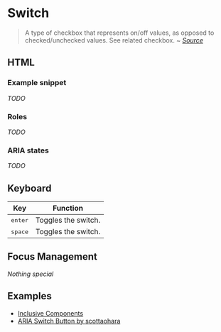 # Switch
> A type of checkbox that represents on/off values, as opposed to checked/unchecked values. See related checkbox.
~ *[Source](https://www.w3.org/TR/wai-aria-practices-1.1/#accordion)*

## HTML
### Example snippet
*TODO*

### Roles
*TODO*

### ARIA states
*TODO*

## Keyboard
| Key | Function |
|------------------|---------------------|
| <kbd>enter</kbd> | Toggles the switch. |
| <kbd>space</kbd> | Toggles the switch. |

## Focus Management
*Nothing special*

## Examples
- [Inclusive Components](https://inclusive-components.design/toggle-button/)
- [ARIA Switch Button by scottaohara](https://github.com/scottaohara/aria-switch-button)
